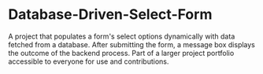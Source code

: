 # Database-Driven-Select-Form
A project that populates a form's select options dynamically with data fetched from a database. After submitting the form, a message box displays the outcome of the backend process. Part of a larger project portfolio accessible to everyone for use and contributions.
